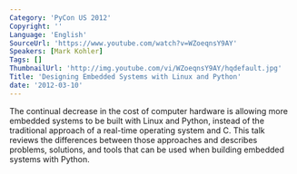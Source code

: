 ```yaml
---
Category: 'PyCon US 2012'
Copyright: ''
Language: 'English'
SourceUrl: 'https://www.youtube.com/watch?v=WZoeqnsY9AY'
Speakers: [Mark Kohler]
Tags: []
ThumbnailUrl: 'http://img.youtube.com/vi/WZoeqnsY9AY/hqdefault.jpg'
Title: 'Designing Embedded Systems with Linux and Python'
date: '2012-03-10'
---
```

The continual decrease in the cost of computer hardware is allowing more
embedded systems to be built with Linux and Python, instead of the traditional
approach of a real-time operating system and C. This talk reviews the
differences between those approaches and describes problems, solutions, and
tools that can be used when building embedded systems with Python.
